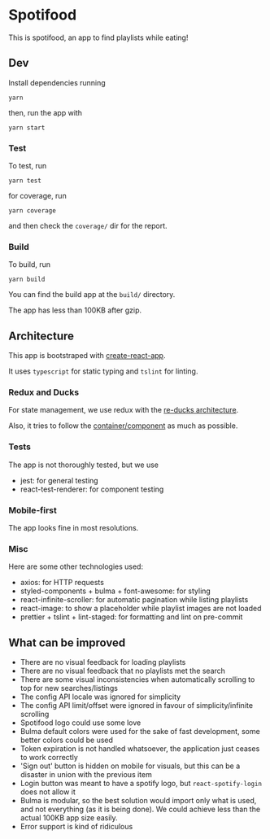 # Spotifood

This is spotifood, an app to find playlists while eating!

## Dev

Install dependencies running

```
yarn
```

then, run the app with

```
yarn start
```

### Test

To test, run

```
yarn test
```

for coverage, run

```
yarn coverage
```

and then check the `coverage/` dir for the report.

### Build

To build, run

```
yarn build
```

You can find the build app at the `build/` directory.

The app has less than 100KB after gzip.

## Architecture

This app is bootstraped with [create-react-app](https://github.com/facebook/create-react-app).

It uses `typescript` for static typing and `tslint` for linting.

### Redux and Ducks

For state management, we use redux with the [re-ducks architecture](https://github.com/alexnm/re-ducks).

Also, it tries to follow the [container/component](https://medium.com/@dan_abramov/smart-and-dumb-components-7ca2f9a7c7d0) as much as possible.

### Tests

The app is not thoroughly tested, but we use

- jest: for general testing
- react-test-renderer: for component testing

### Mobile-first

The app looks fine in most resolutions.

### Misc

Here are some other technologies used:

- axios: for HTTP requests
- styled-components + bulma + font-awesome: for styling
- react-infinite-scroller: for automatic pagination while listing playlists
- react-image: to show a placeholder while playlist images are not loaded
- prettier + tslint + lint-staged: for formatting and lint on pre-commit

## What can be improved

- There are no visual feedback for loading playlists
- There are no visual feedback that no playlists met the search
- There are some visual inconsistencies when automatically scrolling to top for new searches/listings
- The config API locale was ignored for simplicity
- The config API limit/offset were ignored in favour of simplicity/infinite scrolling
- Spotifood logo could use some love
- Bulma default colors were used for the sake of fast development, some better colors could be used
- Token expiration is not handled whatsoever, the application just ceases to work correctly
- 'Sign out' button is hidden on mobile for visuals, but this can be a disaster in union with the previous item
- Login button was meant to have a spotify logo, but `react-spotify-login` does not allow it
- Bulma is modular, so the best solution would import only what is used, and not everything (as it is being done). We could achieve less than the actual 100KB app size easily.
- Error support is kind of ridiculous
